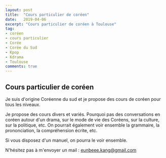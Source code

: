 ```yaml
---
layout: post
title:  "Cours particulier de coréen"
date:   2019-04-06
excerpt: "Cours particulier de coréen à Toulouse"
tag:
- coréen
- cours particulier
- Corée
- Corée du Sud
- Kpop
- Kdrama
- Toulouse
comments: true
---
```


## Cours particulier de coréen

Je suis d'origine Coréenne du sud et je propose des cours de coréen pour tous les niveaux.

Je propose des cours divers et variés. Pourquoi pas des conversations en coréen autour d'un drama, sur le mode de vie des Coréens, sur la culture, sur la politique, etc.
On pourrait également voir ensemble la grammaire, la prononciation, la compréhension écrite, etc.

Si vous disposez d'un manuel, on pourra le voir ensemble.

N'hésitez pas à m'envoyer un mail : eunbeee.kang@gmail.com
